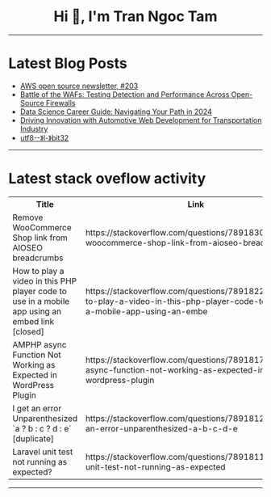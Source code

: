 <h1 align="center">Hi 👋, I'm Tran Ngoc Tam</h1>

---

# Latest Blog Posts 
<!-- BLOG-POST-LIST:START -->
- [AWS open source newsletter, #203](https://dev.to/aws/aws-open-source-newsletter-203-1d23)
- [Battle of the WAFs: Testing Detection and Performance Across Open-Source Firewalls](https://dev.to/lulu_liu_c90f973e2f954d7f/battle-of-the-wafs-testing-detection-and-performance-across-open-source-firewalls-2m6k)
- [Data Science Career Guide: Navigating Your Path in 2024](https://dev.to/pangaea_x/data-science-career-guide-navigating-your-path-in-2024-11i0)
- [Driving Innovation with Automotive Web Development for Transportation Industry](https://dev.to/faith_corrigan_2a7994a43d/driving-innovation-with-automotive-web-development-for-transportation-industry-3oc5)
- [utf8--》l-》bit32](https://dev.to/__040711563a17902392e7/utf8-l-bit32-39m8)
<!-- BLOG-POST-LIST:END -->

---

# Latest stack oveflow activity
<table>
  <tr><th>Title</th><th>Link</th></tr>
  <!-- STACKOVERFLOW:START --><tr><td>Remove WooCommerce Shop link from AIOSEO breadcrumbs</td><td>https://stackoverflow.com/questions/78918303/remove-woocommerce-shop-link-from-aioseo-breadcrumbs</td></tr><tr><td>How to play a video in this PHP player code to use in a mobile app using an embed link [closed]</td><td>https://stackoverflow.com/questions/78918223/how-to-play-a-video-in-this-php-player-code-to-use-in-a-mobile-app-using-an-embe</td></tr><tr><td>AMPHP async Function Not Working as Expected in WordPress Plugin</td><td>https://stackoverflow.com/questions/78918176/amphp-async-function-not-working-as-expected-in-wordpress-plugin</td></tr><tr><td>I get an error Unparenthesized `a ? b : c ? d : e` [duplicate]</td><td>https://stackoverflow.com/questions/78918122/i-get-an-error-unparenthesized-a-b-c-d-e</td></tr><tr><td>Laravel unit test not running as expected?</td><td>https://stackoverflow.com/questions/78918119/laravel-unit-test-not-running-as-expected</td></tr><!-- STACKOVERFLOW:END -->
</table>

---



